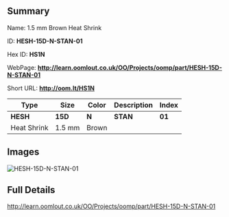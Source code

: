 

## Summary
 
Name: 1.5 mm Brown Heat Shrink

ID: __HESH-15D-N-STAN-01__

Hex ID: __HS1N__

WebPage: __http://learn.oomlout.co.uk/OO/Projects/oomp/part/HESH-15D-N-STAN-01__

Short URL: __http://oom.lt/HS1N__


| Type   | Size   | Color   | Description   | Index   |    
| ----- | ------   | ------   | -----   | ----   |    
| __HESH__   					| __15D__   					| __N__    						| __STAN__    					| __01__ |    
| Heat Shrink		| 1.5 mm	| Brown		| 	| 	|

## Images
![HESH-15D-N-STAN-01](http://oomlout.com/oomp-gen/parts/HESH-15D-N-STAN-01/HESH-15D-N-STAN-01_420.jpg)

## Full Details

 http://learn.oomlout.co.uk/OO/Projects/oomp/part/HESH-15D-N-STAN-01

